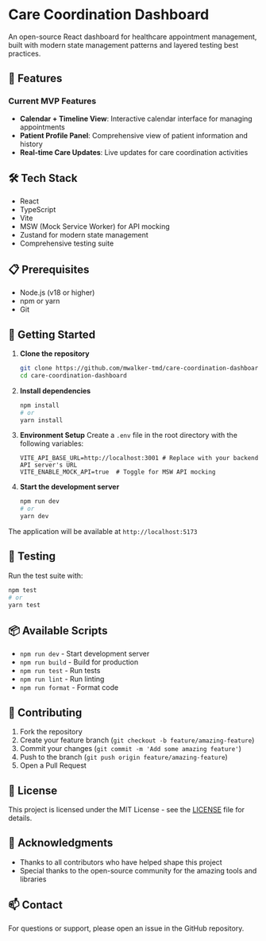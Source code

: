 # Care Coordination Dashboard

An open-source React dashboard for healthcare appointment management, built with modern state management patterns and layered testing best practices.

## 🚀 Features

### Current MVP Features
- **Calendar + Timeline View**: Interactive calendar interface for managing appointments
- **Patient Profile Panel**: Comprehensive view of patient information and history
- **Real-time Care Updates**: Live updates for care coordination activities

## 🛠️ Tech Stack

- React
- TypeScript
- Vite
- MSW (Mock Service Worker) for API mocking
- Zustand for modern state management
- Comprehensive testing suite

## 📋 Prerequisites

- Node.js (v18 or higher)
- npm or yarn
- Git

## 🚀 Getting Started

1. **Clone the repository**
   ```bash
   git clone https://github.com/mwalker-tmd/care-coordination-dashboard.git
   cd care-coordination-dashboard
   ```

2. **Install dependencies**
   ```bash
   npm install
   # or
   yarn install
   ```

3. **Environment Setup**
   Create a `.env` file in the root directory with the following variables:
   ```
   VITE_API_BASE_URL=http://localhost:3001 # Replace with your backend API server's URL
   VITE_ENABLE_MOCK_API=true  # Toggle for MSW API mocking
   ```

4. **Start the development server**
   ```bash
   npm run dev
   # or
   yarn dev
   ```

The application will be available at `http://localhost:5173`

## 🧪 Testing

Run the test suite with:
```bash
npm test
# or
yarn test
```

## 📦 Available Scripts

- `npm run dev` - Start development server
- `npm run build` - Build for production
- `npm run test` - Run tests
- `npm run lint` - Run linting
- `npm run format` - Format code

## 🤝 Contributing

1. Fork the repository
2. Create your feature branch (`git checkout -b feature/amazing-feature`)
3. Commit your changes (`git commit -m 'Add some amazing feature'`)
4. Push to the branch (`git push origin feature/amazing-feature`)
5. Open a Pull Request

## 📝 License

This project is licensed under the MIT License - see the [LICENSE](LICENSE) file for details.

## 🙏 Acknowledgments

- Thanks to all contributors who have helped shape this project
- Special thanks to the open-source community for the amazing tools and libraries

## 📫 Contact

For questions or support, please open an issue in the GitHub repository. 